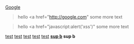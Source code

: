 [Google](javascript:alert('xss'))

> hello <a href="http://google.com"
> some more text


> hello <a href="javascript:alert('xss')"
> some more text

[test](http://sane.com)
[test](j://sane.com)
[test](java://sane.com)
[test](javascri://sane.com)
[test](javascript://sane.com)
[<b>sup b<b>](java://sane.com)
[<a>sup b</a>](java://sane.com)
[<svg>](java://sane.com)
